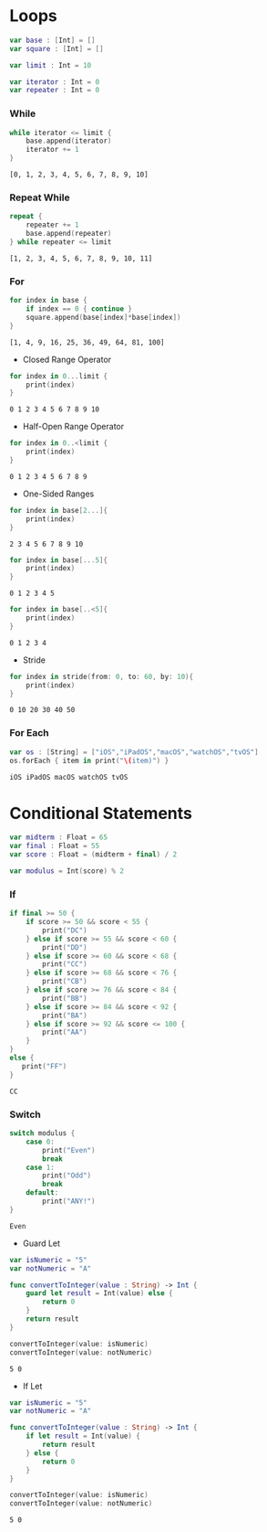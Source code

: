 # Loops
```swift
var base : [Int] = []
var square : [Int] = []

var limit : Int = 10

var iterator : Int = 0
var repeater : Int = 0
```
### While
```swift
while iterator <= limit {
    base.append(iterator)
    iterator += 1
}
```
```
[0, 1, 2, 3, 4, 5, 6, 7, 8, 9, 10]
```

### Repeat While
```swift
repeat {
    repeater += 1
    base.append(repeater)
} while repeater <= limit
```
```
[1, 2, 3, 4, 5, 6, 7, 8, 9, 10, 11]
```

### For
```swift
for index in base {
    if index == 0 { continue }
    square.append(base[index]*base[index])
}
```
```
[1, 4, 9, 16, 25, 36, 49, 64, 81, 100]
```

- Closed Range Operator
```swift
for index in 0...limit {
    print(index) 
}
```
```
0 1 2 3 4 5 6 7 8 9 10
```

- Half-Open Range Operator
```swift
for index in 0..<limit {
    print(index)
}
```
```
0 1 2 3 4 5 6 7 8 9
```

- One-Sided Ranges
```swift
for index in base[2...]{
    print(index)
}
```
```
2 3 4 5 6 7 8 9 10
```

```swift
for index in base[...5]{
    print(index)
}
```
```
0 1 2 3 4 5
```

```swift
for index in base[..<5]{
    print(index)
}
```
```
0 1 2 3 4 
```

- Stride
```swift
for index in stride(from: 0, to: 60, by: 10){
    print(index)
}
```
```
0 10 20 30 40 50
```

### For Each
```swift
var os : [String] = ["iOS","iPadOS","macOS","watchOS","tvOS"]
os.forEach { item in print("\(item)") }
```
```
iOS iPadOS macOS watchOS tvOS
```

# Conditional Statements
```swift
var midterm : Float = 65
var final : Float = 55
var score : Float = (midterm + final) / 2

var modulus = Int(score) % 2
```

### If
```swift
if final >= 50 {
    if score >= 50 && score < 55 {
        print("DC")
    } else if score >= 55 && score < 60 {
        print("DD")
    } else if score >= 60 && score < 68 {
        print("CC")
    } else if score >= 68 && score < 76 {
        print("CB")
    } else if score >= 76 && score < 84 {
        print("BB")
    } else if score >= 84 && score < 92 {
        print("BA")
    } else if score >= 92 && score <= 100 {
        print("AA")
    }
}
else {
   print("FF")
}
```
```
CC
```

### Switch
```swift
switch modulus {
    case 0:
        print("Even")
        break
    case 1:
        print("Odd")
        break
    default:
        print("ANY!")
}
```
```
Even
```
- Guard Let
```swift
var isNumeric = "5"
var notNumeric = "A"

func convertToInteger(value : String) -> Int {
    guard let result = Int(value) else {
        return 0
    }
    return result
}
```
```swift
convertToInteger(value: isNumeric)
convertToInteger(value: notNumeric)
```
```
5 0
```

- If Let
```swift
var isNumeric = "5"
var notNumeric = "A"

func convertToInteger(value : String) -> Int {
    if let result = Int(value) {
        return result
    } else {
        return 0
    }
}
```
```swift
convertToInteger(value: isNumeric)
convertToInteger(value: notNumeric)
```
```
5 0
```
